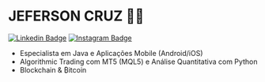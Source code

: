 # JEFERSON CRUZ :man_technologist:

[![Linkedin Badge](https://img.shields.io/badge/-LinkedIn-blue?style=flat-square&logo=Linkedin&logoColor=white&link=https://www.linkedin.com/in/rebeccamanzi/)](https://www.linkedin.com/in/jeferson-cruz-4b4abb35/)
[![Instagram Badge](https://img.shields.io/badge/-Instagram-C13584?style=flat-square&labelColor=C13584&logo=instagram&logoColor=white&link=https://www.instagram.com/jefersonocruz/)](https://www.instagram.com/jefersonocruz/)

 - Especialista em Java e Aplicações Mobile (Android/iOS)
 - Algorithmic Trading com MT5 (MQL5) e Análise Quantitativa com Python
 - Blockchain & ₿itcoin
